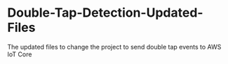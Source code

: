 # Double-Tap-Detection-Updated-Files
The updated files to change the project to send double tap events to AWS IoT Core
